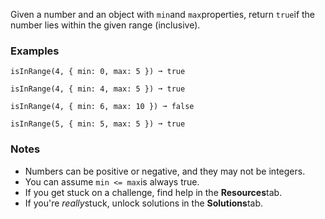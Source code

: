 Given a number and an object with `min`and `max`properties, return `true`if the number lies within the given range (inclusive).


### Examples ###
    isInRange(4, { min: 0, max: 5 }) ➞ true

    isInRange(4, { min: 4, max: 5 }) ➞ true

    isInRange(4, { min: 6, max: 10 }) ➞ false

    isInRange(5, { min: 5, max: 5 }) ➞ true


### Notes ###
*   Numbers can be positive or negative, and they may not be integers.
*   You can assume `min <= max`is always true.
*   If you get stuck on a challenge, find help in the **Resources**tab.
*   If you're *really*stuck, unlock solutions in the **Solutions**tab.